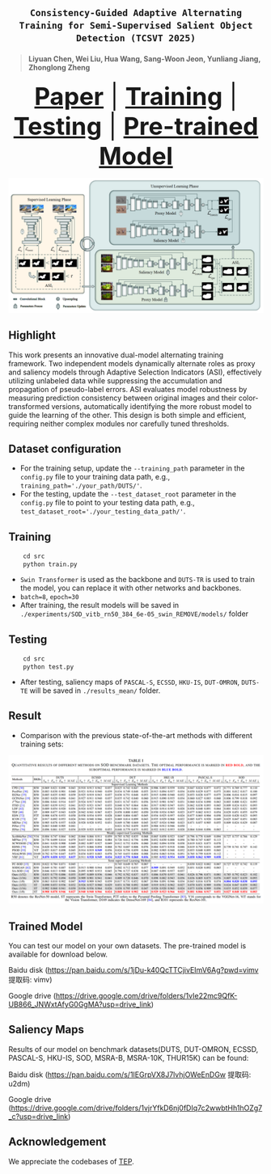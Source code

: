 ## <p align=center> `Consistency-Guided Adaptive Alternating Training for Semi-Supervised Salient Object Detection (TCSVT 2025)` </p>
> #### Liyuan Chen, Wei Liu, Hua Wang, Sang-Woon Jeon, Yunliang Jiang, Zhonglong Zheng </sup>


<font size=7><div align='center' > <a href=https://ieeexplore.ieee.org/document/10876394>**Paper**</a> | [**Training**](#training) | [**Testing**](#Testing) | [**Pre-trained Model**](#training)  </div></font>

![模型框架](framework.png)


## Highlight 

This work presents an innovative dual-model alternating training framework. Two independent models dynamically alternate roles as proxy and saliency models through Adaptive Selection Indicators (ASI), effectively utilizing unlabeled data while suppressing the accumulation and propagation of pseudo-label errors. ASI evaluates model robustness by measuring prediction consistency between original images and their color-transformed versions, automatically identifying the more robust model to guide the learning of the other. This design is both simple and efficient, requiring neither complex modules nor carefully tuned thresholds.



## Dataset configuration

- For the training setup, update the `--training_path` parameter in the `config.py` file to your training data path, e.g., `training_path='./your_path/DUTS/'`.
- For the testing, update the `--test_dataset_root` parameter in the `config.py` file to point to your testing data path, e.g., `test_dataset_root='./your_testing_data_path/'`.



## Training

```shell
    cd src
    python train.py
```
- `Swin Transformer` is used as the backbone and `DUTS-TR` is used to train the model, you can replace it with other networks and backbones.
- `batch=8`, `epoch=30`
- After training, the result models will be saved in `./experiments/SOD_vitb_rn50_384_6e-05_swin_REMOVE/models/` folder

## Testing

```shell
    cd src
    python test.py
```
- After testing, saliency maps of `PASCAL-S`, `ECSSD`, `HKU-IS`, `DUT-OMRON`, `DUTS-TE` will be saved in `./results_mean/` folder.




## Result

+ Comparison with the previous state-of-the-art methods with different training sets:

![比较结果](result.png)



## Trained Model

You can test our model on your own datasets. The pre-trained model is available for download below.

Baidu disk (https://pan.baidu.com/s/1jDu-k40QcTTCjivEImV6Ag?pwd=vimv 提取码: vimv)

Google drive (https://drive.google.com/drive/folders/1vIe22mc9QfK-UB866_JNWxtAfyG0GgMA?usp=drive_link)



## Saliency Maps
Results of our model on benchmark datasets(DUTS, DUT-OMRON, ECSSD, PASCAL-S, HKU-IS, SOD, MSRA-B, MSRA-10K, THUR15K) can be found:

Baidu disk (https://pan.baidu.com/s/1IEGrpVX8J7lvhjOWeEnDGw 提取码: u2dm)

Google drive (https://drive.google.com/drive/folders/1vjrYfkD6nj0fDIq7c2wwbtHh1hOZg7_c?usp=drive_link)




## Acknowledgement

We appreciate the codebases of [TEP](https://github.com/JingZhang617/EBMGSOD).


